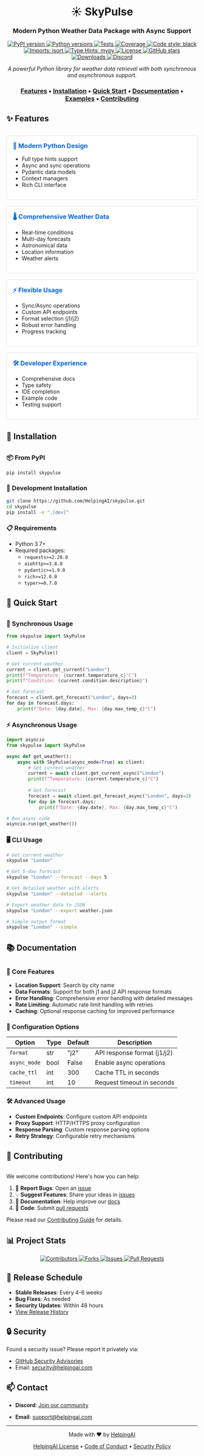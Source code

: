 <div align="center">

# ☀️ SkyPulse

<h3>Modern Python Weather Data Package with Async Support</h3>

<div align="center">
  <a href="https://pypi.org/project/skypulse/">
    <img src="https://img.shields.io/pypi/v/skypulse.svg" alt="PyPI version">
  </a>
  <a href="https://pypi.org/project/skypulse/">
    <img src="https://img.shields.io/pypi/pyversions/skypulse.svg" alt="Python versions">
  </a>
  <a href="https://github.com/HelpingAI/skypulse/actions">
    <img src="https://github.com/HelpingAI/skypulse/workflows/tests/badge.svg" alt="Tests">
  </a>
  <a href="https://codecov.io/gh/HelpingAI/skypulse">
    <img src="https://codecov.io/gh/HelpingAI/skypulse/branch/main/graph/badge.svg" alt="Coverage">
  </a>
  <a href="https://github.com/psf/black">
    <img src="https://img.shields.io/badge/code%20style-black-000000.svg" alt="Code style: black">
  </a>
  <a href="https://pycqa.github.io/isort/">
    <img src="https://img.shields.io/badge/%20imports-isort-%231674b1?style=flat&labelColor=ef8336" alt="Imports: isort">
  </a>
  <a href="https://mypy.readthedocs.io/">
    <img src="https://img.shields.io/badge/type%20hints-mypy-blue.svg" alt="Type Hints: mypy">
  </a>
  <a href="https://github.com/HelpingAI/skypulse/blob/main/LICENSE.md">
    <img src="https://img.shields.io/github/license/HelpingAI/skypulse.svg" alt="License">
  </a>
  <a href="https://github.com/HelpingAI/skypulse/stargazers">
    <img src="https://img.shields.io/github/stars/HelpingAI/skypulse.svg" alt="GitHub stars">
  </a>
  <a href="https://pepy.tech/project/skypulse">
    <img src="https://pepy.tech/badge/skypulse" alt="Downloads">
  </a>
  <a href="https://discord.gg/helpingai">
    <img src="https://img.shields.io/discord/1234567890?color=7289da&label=Discord&logo=discord&logoColor=white" alt="Discord">
  </a>
</div>

<p align="center">
  <i>A powerful Python library for weather data retrieval with both synchronous and asynchronous support.</i>
</p>

<div align="center">
  <h3>
    <a href="#features">Features</a> •
    <a href="#installation">Installation</a> •
    <a href="#quick-start">Quick Start</a> •
    <a href="#documentation">Documentation</a> •
    <a href="#examples">Examples</a> •
    <a href="#contributing">Contributing</a>
  </h3>
</div>

</div>

## ✨ Features

<div class="feature-grid">
  <div class="feature-item">
    <h3>🔄 Modern Python Design</h3>
    <ul>
      <li>Full type hints support</li>
      <li>Async and sync operations</li>
      <li>Pydantic data models</li>
      <li>Context managers</li>
      <li>Rich CLI interface</li>
    </ul>
  </div>

  <div class="feature-item">
    <h3>🌡️ Comprehensive Weather Data</h3>
    <ul>
      <li>Real-time conditions</li>
      <li>Multi-day forecasts</li>
      <li>Astronomical data</li>
      <li>Location information</li>
      <li>Weather alerts</li>
    </ul>
  </div>

  <div class="feature-item">
    <h3>⚡ Flexible Usage</h3>
    <ul>
      <li>Sync/Async operations</li>
      <li>Custom API endpoints</li>
      <li>Format selection (j1/j2)</li>
      <li>Robust error handling</li>
      <li>Progress tracking</li>
    </ul>
  </div>

  <div class="feature-item">
    <h3>🛠️ Developer Experience</h3>
    <ul>
      <li>Comprehensive docs</li>
      <li>Type safety</li>
      <li>IDE completion</li>
      <li>Example code</li>
      <li>Testing support</li>
    </ul>
  </div>
</div>

## 🚀 Installation

<div class="installation-options">

### 📦 From PyPI
```bash
pip install skypulse
```

### 🔧 Development Installation
```bash
git clone https://github.com/HelpingAI/skypulse.git
cd skypulse
pip install -e ".[dev]"
```

### 📋 Requirements

- Python 3.7+
- Required packages:
  - `requests>=2.28.0`
  - `aiohttp>=3.8.0`
  - `pydantic>=1.9.0`
  - `rich>=12.0.0`
  - `typer>=0.7.0`

</div>

## 📖 Quick Start

<div class="code-examples">

### 🔄 Synchronous Usage
```python
from skypulse import SkyPulse

# Initialize client
client = SkyPulse()

# Get current weather
current = client.get_current("London")
print(f"Temperature: {current.temperature_c}°C")
print(f"Condition: {current.condition.description}")

# Get forecast
forecast = client.get_forecast("London", days=3)
for day in forecast.days:
    print(f"Date: {day.date}, Max: {day.max_temp_c}°C")
```

### ⚡ Asynchronous Usage
```python
import asyncio
from skypulse import SkyPulse

async def get_weather():
    async with SkyPulse(async_mode=True) as client:
        # Get current weather
        current = await client.get_current_async("London")
        print(f"Temperature: {current.temperature_c}°C")
        
        # Get forecast
        forecast = await client.get_forecast_async("London", days=3)
        for day in forecast.days:
            print(f"Date: {day.date}, Max: {day.max_temp_c}°C")

# Run async code
asyncio.run(get_weather())
```

### 🖥️ CLI Usage
```bash
# Get current weather
skypulse "London"

# Get 5-day forecast
skypulse "London" --forecast --days 5

# Get detailed weather with alerts
skypulse "London" --detailed --alerts

# Export weather data to JSON
skypulse "London" --export weather.json

# Simple output format
skypulse "London" --simple
```

</div>

## 📚 Documentation

<div class="documentation">

### 🎯 Core Features

- **Location Support**: Search by city name
- **Data Formats**: Support for both j1 and j2 API response formats
- **Error Handling**: Comprehensive error handling with detailed messages
- **Rate Limiting**: Automatic rate limit handling with retries
- **Caching**: Optional response caching for improved performance

### 🔧 Configuration Options

| Option | Type | Default | Description |
|--------|------|---------|-------------|
| `format` | str | "j2" | API response format (j1/j2) |
| `async_mode` | bool | False | Enable async operations |
| `cache_ttl` | int | 300 | Cache TTL in seconds |
| `timeout` | int | 10 | Request timeout in seconds |

### 🛠️ Advanced Usage

- **Custom Endpoints**: Configure custom API endpoints
- **Proxy Support**: HTTP/HTTPS proxy configuration
- **Response Parsing**: Custom response parsing options
- **Retry Strategy**: Configurable retry mechanisms

</div>

## 🤝 Contributing

<div class="contributing">

We welcome contributions! Here's how you can help:

1. 🐛 **Report Bugs**: Open an [issue](https://github.com/HelpingAI/skypulse/issues)
2. 💡 **Suggest Features**: Share your ideas in [issues](https://github.com/HelpingAI/skypulse/issues)
3. 📝 **Documentation**: Help improve our [docs](https://skypulse.readthedocs.io/)
4. 🔧 **Code**: Submit [pull requests](https://github.com/HelpingAI/skypulse/pulls)

Please read our [Contributing Guide](CONTRIBUTING.md) for details.

</div>

## 📊 Project Stats

<div align="center">
  <a href="https://github.com/HelpingAI/skypulse/graphs/contributors">
    <img src="https://img.shields.io/github/contributors/HelpingAI/skypulse.svg" alt="Contributors">
  </a>
  <a href="https://github.com/HelpingAI/skypulse/network/members">
    <img src="https://img.shields.io/github/forks/HelpingAI/skypulse.svg" alt="Forks">
  </a>
  <a href="https://github.com/HelpingAI/skypulse/issues">
    <img src="https://img.shields.io/github/issues/HelpingAI/skypulse.svg" alt="Issues">
  </a>
  <a href="https://github.com/HelpingAI/skypulse/pulls">
    <img src="https://img.shields.io/github/issues-pr/HelpingAI/skypulse.svg" alt="Pull Requests">
  </a>
</div>

## 📅 Release Schedule

- **Stable Releases**: Every 4-6 weeks
- **Bug Fixes**: As needed
- **Security Updates**: Within 48 hours
- [View Release History](https://github.com/HelpingAI/skypulse/releases)

## 🔒 Security

Found a security issue? Please report it privately via:
- [GitHub Security Advisories](https://github.com/HelpingAI/skypulse/security/advisories)
- Email: security@helpingai.com

## 📫 Contact

- **Discord**: [Join our community](https://discord.gg/helpingai)

- **Email**: support@helpingai.com

<div align="center">

---

<p>
  Made with ❤️ by <a href="https://github.com/HelpingAI">HelpingAI</a>
</p>

<p>
  <a href="https://github.com/HelpingAI/skypulse/blob/main/LICENSE.md">HelpingAI License</a> •
  <a href="https://github.com/HelpingAI/skypulse/blob/main/CODE_OF_CONDUCT.md">Code of Conduct</a> •
  <a href="https://github.com/HelpingAI/skypulse/blob/main/SECURITY.md">Security Policy</a>
</p>

</div>

<style>
.feature-grid {
  display: grid;
  grid-template-columns: repeat(auto-fit, minmax(250px, 1fr));
  gap: 1rem;
  margin: 2rem 0;
}

.feature-item {
  padding: 1rem;
  border: 1px solid #e1e4e8;
  border-radius: 6px;
  background: #ffffff;
}

.feature-item h3 {
  margin-top: 0;
  color: #0366d6;
}

.code-examples {
  margin: 2rem 0;
}

.documentation {
  margin: 2rem 0;
}

.contributing {
  margin: 2rem 0;
}

.installation-options {
  margin: 2rem 0;
}
</style>
